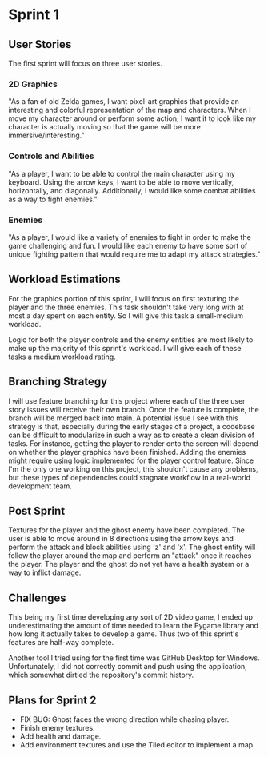 # Sprint 1


## User Stories

The first sprint will focus on three user stories.

### 2D Graphics
"As a fan of old Zelda games, 
I want pixel-art graphics that provide an interesting and colorful representation of the map and characters. 
When I move my character around or perform some action, 
I want it to look like my character is actually moving so that the game will be more immersive/interesting."

### Controls and Abilities
"As a player, I want to be able to control the main character using my keyboard. 
Using the arrow keys, I want to be able to move vertically, horizontally, and diagonally. 
Additionally, I would like some combat abilities as a way to fight enemies."

### Enemies
"As a player, I would like a variety of enemies to fight in order to make the game challenging and fun. 
I would like each enemy to have some sort of unique fighting pattern that would require me to adapt my attack strategies."


## Workload Estimations

For the graphics portion of this sprint, I will focus on first texturing the player and the three enemies.
This task shouldn't take very long with at most a day spent on each entity.
So I will give this task a small-medium workload.

Logic for both the player controls and the enemy entities are most likely to make up the majority of this sprint's workload.
I will give each of these tasks a medium workload rating. 


## Branching Strategy

I will use feature branching for this project where each of the three user story issues will receive their own branch.
Once the feature is complete, the branch will be merged back into main.
A potential issue I see with this strategy is that, especially during the early stages of a project, 
a codebase can be difficult to modularize in such a way as to create a clean division of tasks.
For instance, getting the player to render onto the screen will depend on whether the player graphics have been finished.
Adding the enemies might require using logic implemented for the player control feature. 
Since I'm the only one working on this project, this shouldn't cause any problems, 
but these types of dependencies could stagnate workflow in a real-world development team. 


## Post Sprint

Textures for the player and the ghost enemy have been completed.
The user is able to move around in 8 directions using the arrow keys
and perform the attack and block abilities using 'z' and 'x'.
The ghost entity will follow the player around the map and perform an "attack" once it reaches the player.
The player and the ghost do not yet have a health system or a way to inflict damage.


## Challenges

This being my first time developing any sort of 2D video game, 
I ended up underestimating the amount of time needed to learn the Pygame library 
and how long it actually takes to develop a game.
Thus two of this sprint's features are half-way complete.

Another tool I tried using for the first time was GitHub Desktop for Windows.
Unfortunately, I did not correctly commit and push using the application, 
which somewhat dirtied the repository's commit history.


## Plans for Sprint 2

* FIX BUG: Ghost faces the wrong direction while chasing player.
* Finish enemy textures.
* Add health and damage.
* Add environment textures and use the Tiled editor to implement a map.